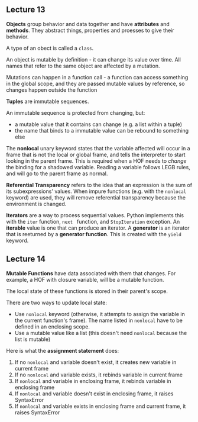 ## Lecture 13

**Objects** group behavior and data together and have **attributes** and **methods**. They abstract things, properties and proesses to give their behavior.

A type of an obect is called a `class`.

An object is mutable by definition - it can change its value over time. All names that refer to the same object are affected by a mutation.

Mutations can happen in a function call - a function can access something in the global scope, and they are passed mutable values by reference, so changes happen outside the function

**Tuples** are immutable sequences.

An immutable sequence is protected from changing, but:

- a mutable value that it contains can change (e.g. a list within a tuple)
- the name that binds to a immutable value can be rebound to something else



The **nonlocal** unary keyword states that the variable affected will occur in a frame that is not the local or global frame, and tells the interpreter to start looking in the parent frame. This is required when a HOF needs to *change* the binding for a shadowed variable. Reading a variable follows LEGB rules, and will go to the parent frame as normal.



**Referential Transparency** refers to the idea that an expression is the sum of its subexpressions' values. When impure functions (e.g. with the `nonlocal` keyword) are used, they will remove referential transparency because the environment is changed.



**Iterators** are a way to process sequential values. Python implements this with the `iter` function, `next ` function, and  `StopIteration` exception. An **iterable** value is one that can produce an iterator. A **generator** is an iterator that is reeturned by a **generator function**. This is created with the `yield` keyword.

## Lecture 14

**Mutable Functions** have data associated with them that changes. For example, a HOF with closure variable, will be a mutable function.

The local state of these functions is stored in their parent's scope.

There are two ways to update local state:

- Use `nonlocal` keyword (otherwise, it attempts to assign the variable in the current function's frame). The name listed in `nonlocal` have to be defined in an enclosing scope.
- Use a mutable value like a list (this doesn't need `nonlocal` because the list is mutable)

Here is what the **assignment statement** does:

1. If no `nonlocal` and variable doesn't exist, it creates new variable in current frame
2. If no `nonlocal` and variable exists, it rebinds variable in current frame
3. If `nonlocal` and variable in enclosing frame, it rebinds variable in enclosing frame
4. If `nonlocal` and variable doesn't exist in enclosing frame, it raises SyntaxError
5. If `nonlocal` and variable exists in enclosing frame and current frame, it raises SyntaxError





